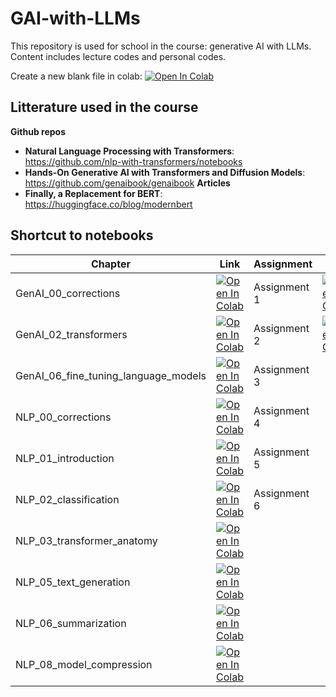 # GAI-with-LLMs

This repository is used for school in the course: generative AI with LLMs. Content includes lecture codes and personal codes.

Create a new blank file in colab: [![Open In Colab](https://colab.research.google.com/assets/colab-badge.svg)](https://colab.research.google.com/notebooks/empty.ipynb)

## Litterature used in the course
**Github repos**
* **Natural Language Processing with Transformers**: https://github.com/nlp-with-transformers/notebooks
* **Hands-On Generative AI with Transformers and Diffusion Models**: https://github.com/genaibook/genaibook
**Articles**
* **Finally, a Replacement for BERT**: https://huggingface.co/blog/modernbert


## Shortcut to notebooks







|Chapter|Link|Assignment|Link|
|--------------------|-----------------------|--------------------|-----------------------|
|GenAI_00_corrections|<a href="https://colab.research.google.com/github/simon-mellergaard/GAI-with-LLMs/blob/main/Litterature/GenAI_00_corrections.ipynb" target="_parent"><img src="https://colab.research.google.com/assets/colab-badge.svg" alt="Open In Colab"/></a>|Assignment 1|<a href="https://colab.research.google.com/github/simon-mellergaard/GAI-with-LLMs/blob/main/Project%20codes/Assignment01.ipynb" target="_parent"><img src="https://colab.research.google.com/assets/colab-badge.svg" alt="Open In Colab"/></a>|
GenAI_02_transformers|<a href="https://colab.research.google.com/github/simon-mellergaard/GAI-with-LLMs/blob/main/Litterature/GenAI_02_transformers.ipynb" target="_parent"><img src="https://colab.research.google.com/assets/colab-badge.svg" alt="Open In Colab"/></a>|Assignment 2|<a href="https://colab.research.google.com/github/simon-mellergaard/GAI-with-LLMs/blob/main/Project%20codes/Assignment02.ipynb" target="_parent"><img src="https://colab.research.google.com/assets/colab-badge.svg" alt="Open In Colab"/></a>|
GenAI_06_fine_tuning_language_models|<a href="https://colab.research.google.com/github/simon-mellergaard/GAI-with-LLMs/blob/main/Litterature/GenAI_06_fine_tuning_language_models.ipynb" target="_parent"><img src="https://colab.research.google.com/assets/colab-badge.svg" alt="Open In Colab"/></a>|Assignment 3| |
NLP_00_corrections|<a href="https://colab.research.google.com/github/simon-mellergaard/GAI-with-LLMs/blob/main/Litterature/NLP_00_corrections.ipynb" target="_parent"><img src="https://colab.research.google.com/assets/colab-badge.svg" alt="Open In Colab"/></a>|Assignment 4| |
|NLP_01_introduction|<a href="https://colab.research.google.com/github/simon-mellergaard/GAI-with-LLMs/blob/main/Litterature/NLP_01_introduction.ipynb" target="_parent"><img src="https://colab.research.google.com/assets/colab-badge.svg" alt="Open In Colab"/></a>|Assignment 5| |
|NLP_02_classification|<a href="https://colab.research.google.com/github/simon-mellergaard/GAI-with-LLMs/blob/main/Litterature/NLP_02_classification.ipynb" target="_parent"><img src="https://colab.research.google.com/assets/colab-badge.svg" alt="Open In Colab"/></a>|Assignment 6| |
|NLP_03_transformer_anatomy|<a href="https://colab.research.google.com/github/simon-mellergaard/GAI-with-LLMs/blob/main/Litterature/NLP_03_transformer_anatomy.ipynb" target="_parent"><img src="https://colab.research.google.com/assets/colab-badge.svg" alt="Open In Colab"/></a>|
|NLP_05_text_generation|<a href="https://colab.research.google.com/github/simon-mellergaard/GAI-with-LLMs/blob/main/Litterature/NLP_05_text_generation.ipynb" target="_parent"><img src="https://colab.research.google.com/assets/colab-badge.svg" alt="Open In Colab"/></a>|
|NLP_06_summarization|<a href="https://colab.research.google.com/github/simon-mellergaard/GAI-with-LLMs/blob/main/Litterature/NLP_06_summarization.ipynb" target="_parent"><img src="https://colab.research.google.com/assets/colab-badge.svg" alt="Open In Colab"/></a>|
|NLP_08_model_compression|<a href="https://colab.research.google.com/github/simon-mellergaard/GAI-with-LLMs/blob/main/Litterature/NLP_08_model_compression.ipynb" target="_parent"><img src="https://colab.research.google.com/assets/colab-badge.svg" alt="Open In Colab"/></a>|


